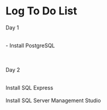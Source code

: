 # Log To Do List
<p>Day 1  </p>
<br> - Install PostgreSQL</br>
<br></br>

<p>Day 2</p>
<br> Install SQL Express</br>
<br> Install SQL Server Management Studio</br>
